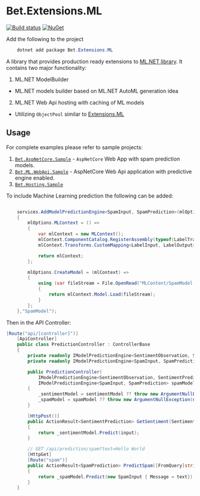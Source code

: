﻿# Bet.Extensions.ML

[![Build status](https://ci.appveyor.com/api/projects/status/fo9rakj7s7uhs3ij?svg=true)](https://ci.appveyor.com/project/kdcllc/bet-aspnetcore)
[![NuGet](https://img.shields.io/nuget/v/Bet.Extensions.ML.svg)](https://www.nuget.org/packages?q=Bet.Extensions.ML)

Add the following to the project

```csharp
    dotnet add package Bet.Extensions.ML
```

A library that provides production ready extensions to [ML.NET library](https://github.com/dotnet/machinelearning).
It contains two major functionality:

1. ML.NET ModelBuilder

- ML.NET models builder based on ML.NET AutoML generation idea

2. ML.NET Web Api hosting with caching of ML models

- Utilizing `ObjectPool` similar to  [Extensions.ML](https://github.com/glennc/Extensions.ML)

## Usage

For complete examples please refer to sample projects:

1. [`Bet.AspNetCore.Sample`](../Bet.AspNetCore.Sample/README.md) - `AspNetCore` Web App with spam prediction models.
2. [`Bet.ML.WebApi.Sample`](../Bet.ML.WebApi.Sample/README.md) - AspNetCore Web Api application with predictive engine enabled.
3. [`Bet.Hosting.Sample`](../Bet.Hosting.Sample/README.md)

To include Machine Learning prediction the following can be added:

```csharp

    services.AddModelPredictionEngine<SpamInput, SpamPrediction>(mlOptions =>
    {
        mlOptions.MLContext = () =>
        {
            var mlContext = new MLContext();
            mlContext.ComponentCatalog.RegisterAssembly(typeof(LabelTransfomer).Assembly);
            mlContext.Transforms.CustomMapping<LabelInput, LabelOutput>(LabelTransfomer.Transform, nameof(LabelTransfomer.Transform));

            return mlContext;
        };

        mlOptions.CreateModel = (mlContext) =>
        {
            using (var fileStream = File.OpenRead("MLContent/SpamModel.zip"))
            {
                return mlContext.Model.Load(fileStream);
            }
        };
    },"SpamModel");
```

Then in the API Controller:

```csharp
[Route("api/[controller]")]
    [ApiController]
    public class PredictionController : ControllerBase
    {
        private readonly IModelPredictionEngine<SentimentObservation, SentimentPrediction> _sentimentModel;
        private readonly IModelPredictionEngine<SpamInput, SpamPrediction> _spamModel;

        public PredictionController(
            IModelPredictionEngine<SentimentObservation, SentimentPrediction> sentimentModel,
            IModelPredictionEngine<SpamInput, SpamPrediction> spamModel)
        {
            _sentimentModel = sentimentModel ?? throw new ArgumentNullException(nameof(sentimentModel));
            _spamModel = spamModel ?? throw new ArgumentNullException(nameof(spamModel));
        }

        [HttpPost()]
        public ActionResult<SentimentPrediction> GetSentiment(SentimentObservation input)
        {
            return _sentimentModel.Predict(input);
        }

        // GET /api/prediction/spam?text=Hello World
        [HttpGet]
        [Route("spam")]
        public ActionResult<SpamPrediction> PredictSpam([FromQuery]string text)
        {
            return _spamModel.Predict(new SpamInput { Message = text});
        }
    }
```
